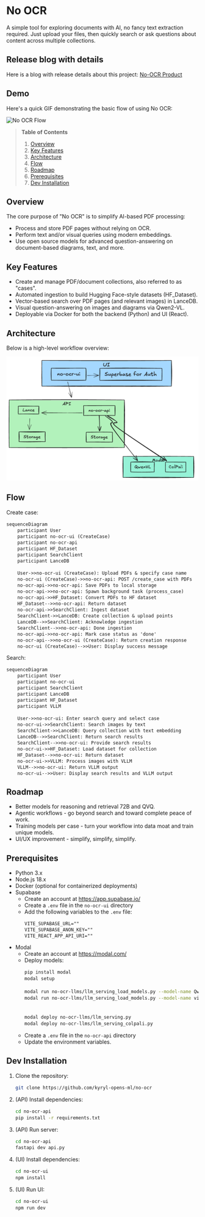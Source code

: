 # No OCR

A simple tool for exploring documents with AI, no fancy text extraction required. Just upload your files, then quickly search or ask questions about content across multiple collections.

## Release blog with details 

Here is a blog with release details about this project: [No-OCR Product](https://kyrylai.com/2025/01/10/no-ocr-product/)

## Demo

Here's a quick GIF demonstrating the basic flow of using No OCR:

![No OCR Flow](./docs/flow.gif)

> **Table of Contents**
> 1. [Overview](#overview)  
> 2. [Key Features](#key-features)  
> 3. [Architecture](#architecture)  
> 4. [Flow](#flow)  
> 5. [Roadmap](#roadmap)  
> 6. [Prerequisites](#prerequisites)  
> 7. [Dev Installation](#dev-installation)  

## Overview

The core purpose of "No OCR" is to simplify AI-based PDF processing:
- Process and store PDF pages without relying on OCR.  
- Perform text and/or visual queries using modern embeddings.  
- Use open source models for advanced question-answering on document-based diagrams, text, and more.

## Key Features

- Create and manage PDF/document collections, also referred to as "cases".  
- Automated ingestion to build Hugging Face-style datasets (HF_Dataset).  
- Vector-based search over PDF pages (and relevant images) in LanceDB.  
- Visual question-answering on images and diagrams via Qwen2-VL.  
- Deployable via Docker for both the backend (Python) and UI (React).

## Architecture

Below is a high-level workflow overview:

![Architecture](./docs/architecture.png)

## Flow

Create case:

```mermaid
sequenceDiagram
    participant User
    participant no-ocr-ui (CreateCase)
    participant no-ocr-api
    participant HF_Dataset
    participant SearchClient
    participant LanceDB

    User->>no-ocr-ui (CreateCase): Upload PDFs & specify case name
    no-ocr-ui (CreateCase)->>no-ocr-api: POST /create_case with PDFs
    no-ocr-api->>no-ocr-api: Save PDFs to local storage
    no-ocr-api->>no-ocr-api: Spawn background task (process_case)
    no-ocr-api->>HF_Dataset: Convert PDFs to HF dataset
    HF_Dataset-->>no-ocr-api: Return dataset
    no-ocr-api->>SearchClient: Ingest dataset
    SearchClient->>LanceDB: Create collection & upload points
    LanceDB-->>SearchClient: Acknowledge ingestion
    SearchClient-->>no-ocr-api: Done ingestion
    no-ocr-api->>no-ocr-api: Mark case status as 'done'
    no-ocr-api-->>no-ocr-ui (CreateCase): Return creation response
    no-ocr-ui (CreateCase)-->>User: Display success message
```

Search:

```mermaid
sequenceDiagram
    participant User
    participant no-ocr-ui
    participant SearchClient
    participant LanceDB
    participant HF_Dataset
    participant VLLM

    User->>no-ocr-ui: Enter search query and select case
    no-ocr-ui->>SearchClient: Search images by text
    SearchClient->>LanceDB: Query collection with text embedding
    LanceDB-->>SearchClient: Return search results
    SearchClient-->>no-ocr-ui: Provide search results
    no-ocr-ui->>HF_Dataset: Load dataset for collection
    HF_Dataset-->>no-ocr-ui: Return dataset
    no-ocr-ui->>VLLM: Process images with VLLM
    VLLM-->>no-ocr-ui: Return VLLM output
    no-ocr-ui-->>User: Display search results and VLLM output
```

## Roadmap 

- Better models for reasoning and retrieval 72B and QVQ.
- Agentic workflows - go beyond search and toward complete peace of work.
- Training models per case - turn your workflow into data moat and train unique models.
- UI/UX improvement - simplify, simplify, simplify.


## Prerequisites
- Python 3.x
- Node.js 18.x
- Docker (optional for containerized deployments)
- Supabase 
  - Create an account at https://app.supabase.io/
  - Create a `.env` file in the `no-ocr-ui` directory
  - Add the following variables to the `.env` file:
    ```
    VITE_SUPABASE_URL=""
    VITE_SUPABASE_ANON_KEY=""
    VITE_REACT_APP_API_URI=""
    ```
- Modal 
  - Create an account at https://modal.com/
  - Deploy models:
    ```bash
    pip install modal
    modal setup

    modal run no-ocr-llms/llm_serving_load_models.py --model-name Qwen/Qwen2-VL-7B-Instruct --model-revision 51c47430f97dd7c74aa1fa6825e68a813478097f
    modal run no-ocr-llms/llm_serving_load_models.py --model-name vidore/colqwen2-v1.0-merged --model-revision 364a4f5df97231e233e15cbbaf0b9dbe352ba92c


    modal deploy no-ocr-llms/llm_serving.py
    modal deploy no-ocr-llms/llm_serving_colpali.py
    ```
  - Create a `.env` file in the `no-ocr-api` directory
  - Update the environment variables.

## Dev Installation

1. Clone the repository:
   ```bash
   git clone https://github.com/kyryl-opens-ml/no-ocr
   ```

2. (API) Install dependencies:
   ```bash
   cd no-ocr-api
   pip install -r requirements.txt
   ```

2. (API) Run server:
   ```bash
   cd no-ocr-api
   fastapi dev api.py
   ```

4. (UI) Install dependencies:
   ```bash
   cd no-ocr-ui
   npm install
   ```
4. (UI) Run UI:
   ```bash
   cd no-ocr-ui
   npm run dev
   ```
